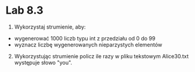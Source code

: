 # Lab 8.3
1. Wykorzystaj strumienie, aby:
* wygenerować 1000 liczb typu int z przedziału od 0 do 99
* wyznacz liczbę wygenerowanych nieparzystych elementów

2. Wykorzystując strumienie policz ile razy w pliku tekstowym Alice30.txt występuje słowo "you".
